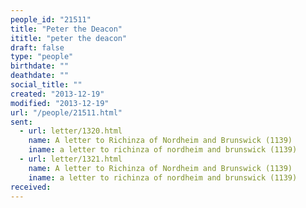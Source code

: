 ```yaml
---
people_id: "21511"
title: "Peter the Deacon"
ititle: "peter the deacon"
draft: false
type: "people"
birthdate: ""
deathdate: ""
social_title: ""
created: "2013-12-19"
modified: "2013-12-19"
url: "/people/21511.html"
sent:
  - url: letter/1320.html
    name: A letter to Richinza of Nordheim and Brunswick (1139)
    iname: a letter to richinza of nordheim and brunswick (1139)
  - url: letter/1321.html
    name: A letter to Richinza of Nordheim and Brunswick (1139)
    iname: a letter to richinza of nordheim and brunswick (1139)
received:
---
```

